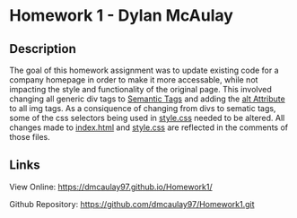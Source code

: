 # Homework 1 - Dylan McAulay

## Description
The goal of this homework assignment was to update existing code for a company homepage in order to make it more accessable, while not impacting the style and functionality of the original page. This involved changing all generic div tags to [Semantic Tags](https://www.w3schools.com/html/html5_semantic_elements.asp) and adding the [alt Attribute](https://www.w3schools.com/tags/att_img_alt.asp) to all img tags. As a consiquence of changing from divs to sematic tags, some of the css selectors being used in [style.css](assets/css/style.css) needed to be altered. All changes made to [index.html](index.html) and [style.css](assets/css/style.css) are reflected in the comments of those files.

## Links

View Online: https://dmcaulay97.github.io/Homework1/

Github Repository: https://github.com/dmcaulay97/Homework1.git